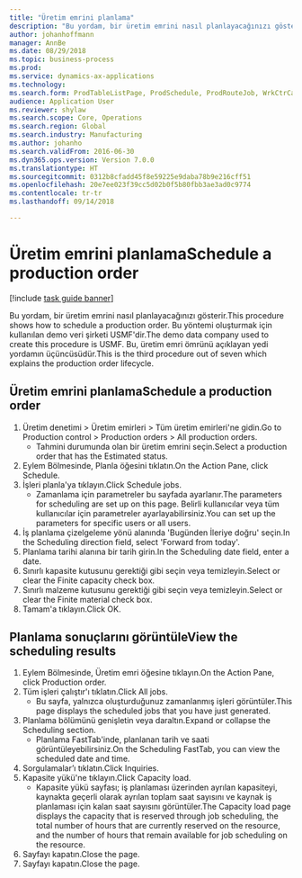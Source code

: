 ```yaml
--- 
title: "Üretim emrini planlama"
description: "Bu yordam, bir üretim emrini nasıl planlayacağınızı gösterir."
author: johanhoffmann
manager: AnnBe
ms.date: 08/29/2018
ms.topic: business-process
ms.prod: 
ms.service: dynamics-ax-applications
ms.technology: 
ms.search.form: ProdTableListPage, ProdSchedule, ProdRouteJob, WrkCtrCapResSum
audience: Application User
ms.reviewer: shylaw
ms.search.scope: Core, Operations
ms.search.region: Global
ms.search.industry: Manufacturing
ms.author: johanho
ms.search.validFrom: 2016-06-30
ms.dyn365.ops.version: Version 7.0.0
ms.translationtype: HT
ms.sourcegitcommit: 0312b8cfadd45f8e59225e9daba78b9e216cff51
ms.openlocfilehash: 20e7ee023f39cc5d02b0f5b80fbb3ae3ad0c9774
ms.contentlocale: tr-tr
ms.lasthandoff: 09/14/2018

---
```

# <a name="schedule-a-production-order"></a><span data-ttu-id="f2f67-103">Üretim emrini planlama</span><span class="sxs-lookup"><span data-stu-id="f2f67-103">Schedule a production order</span></span>

[!include [task guide banner](../../includes/task-guide-banner.md)]

<span data-ttu-id="f2f67-104">Bu yordam, bir üretim emrini nasıl planlayacağınızı gösterir.</span><span class="sxs-lookup"><span data-stu-id="f2f67-104">This procedure shows how to schedule a production order.</span></span> <span data-ttu-id="f2f67-105">Bu yöntemi oluşturmak için kullanılan demo veri şirketi USMF'dir.</span><span class="sxs-lookup"><span data-stu-id="f2f67-105">The demo data company used to create this procedure is USMF.</span></span> <span data-ttu-id="f2f67-106">Bu, üretim emri ömrünü açıklayan yedi yordamın üçüncüsüdür.</span><span class="sxs-lookup"><span data-stu-id="f2f67-106">This is the third procedure out of seven which explains the production order lifecycle.</span></span>


## <a name="schedule-a-production-order"></a><span data-ttu-id="f2f67-107">Üretim emrini planlama</span><span class="sxs-lookup"><span data-stu-id="f2f67-107">Schedule a production order</span></span>
1. <span data-ttu-id="f2f67-108">Üretim denetimi > Üretim emirleri > Tüm üretim emirleri'ne gidin.</span><span class="sxs-lookup"><span data-stu-id="f2f67-108">Go to Production control > Production orders > All production orders.</span></span>
    * <span data-ttu-id="f2f67-109">Tahmini durumunda olan bir üretim emrini seçin.</span><span class="sxs-lookup"><span data-stu-id="f2f67-109">Select a production order that has the Estimated status.</span></span>  
2. <span data-ttu-id="f2f67-110">Eylem Bölmesinde, Planla öğesini tıklatın.</span><span class="sxs-lookup"><span data-stu-id="f2f67-110">On the Action Pane, click Schedule.</span></span>
3. <span data-ttu-id="f2f67-111">İşleri planla'ya tıklayın.</span><span class="sxs-lookup"><span data-stu-id="f2f67-111">Click Schedule jobs.</span></span>
    * <span data-ttu-id="f2f67-112">Zamanlama için parametreler bu sayfada ayarlanır.</span><span class="sxs-lookup"><span data-stu-id="f2f67-112">The parameters for scheduling are set up on this page.</span></span> <span data-ttu-id="f2f67-113">Belirli kullanıcılar veya tüm kullanıcılar için parametreler ayarlayabilirsiniz.</span><span class="sxs-lookup"><span data-stu-id="f2f67-113">You can set up the parameters for specific users or all users.</span></span>  
4. <span data-ttu-id="f2f67-114">İş planlama çizelgeleme yönü alanında 'Bugünden İleriye doğru' seçin.</span><span class="sxs-lookup"><span data-stu-id="f2f67-114">In the Scheduling direction field, select 'Forward from today'.</span></span>
5. <span data-ttu-id="f2f67-115">Planlama tarihi alanına bir tarih girin.</span><span class="sxs-lookup"><span data-stu-id="f2f67-115">In the Scheduling date field, enter a date.</span></span>
6. <span data-ttu-id="f2f67-116">Sınırlı kapasite kutusunu gerektiği gibi seçin veya temizleyin.</span><span class="sxs-lookup"><span data-stu-id="f2f67-116">Select or clear the Finite capacity check box.</span></span>
7. <span data-ttu-id="f2f67-117">Sınırlı malzeme kutusunu gerektiği gibi seçin veya temizleyin.</span><span class="sxs-lookup"><span data-stu-id="f2f67-117">Select or clear the Finite material check box.</span></span>
8. <span data-ttu-id="f2f67-118">Tamam'a tıklayın.</span><span class="sxs-lookup"><span data-stu-id="f2f67-118">Click OK.</span></span>

## <a name="view-the-scheduling-results"></a><span data-ttu-id="f2f67-119">Planlama sonuçlarını görüntüle</span><span class="sxs-lookup"><span data-stu-id="f2f67-119">View the scheduling results</span></span>
1. <span data-ttu-id="f2f67-120">Eylem Bölmesinde, Üretim emri öğesine tıklayın.</span><span class="sxs-lookup"><span data-stu-id="f2f67-120">On the Action Pane, click Production order.</span></span>
2. <span data-ttu-id="f2f67-121">Tüm işleri çalıştır'ı tıklatın.</span><span class="sxs-lookup"><span data-stu-id="f2f67-121">Click All jobs.</span></span>
    * <span data-ttu-id="f2f67-122">Bu sayfa, yalnızca oluşturduğunuz zamanlanmış işleri görüntüler.</span><span class="sxs-lookup"><span data-stu-id="f2f67-122">This page displays the scheduled jobs that you have just generated.</span></span>  
3. <span data-ttu-id="f2f67-123">Planlama bölümünü genişletin veya daraltın.</span><span class="sxs-lookup"><span data-stu-id="f2f67-123">Expand or collapse the Scheduling section.</span></span>
    * <span data-ttu-id="f2f67-124">Planlama FastTab'inde, planlanan tarih ve saati görüntüleyebilirsiniz.</span><span class="sxs-lookup"><span data-stu-id="f2f67-124">On the Scheduling FastTab, you can view the scheduled date and time.</span></span>  
4. <span data-ttu-id="f2f67-125">Sorgulamalar’ı tıklatın.</span><span class="sxs-lookup"><span data-stu-id="f2f67-125">Click Inquiries.</span></span>
5. <span data-ttu-id="f2f67-126">Kapasite yükü'ne tıklayın.</span><span class="sxs-lookup"><span data-stu-id="f2f67-126">Click Capacity load.</span></span>
    * <span data-ttu-id="f2f67-127">Kapasite yükü sayfası; iş planlaması üzerinden ayrılan kapasiteyi, kaynakta geçerli olarak ayrılan toplam saat sayısını ve kaynak iş planlaması için kalan saat sayısını görüntüler.</span><span class="sxs-lookup"><span data-stu-id="f2f67-127">The Capacity load page displays the capacity that is reserved through job scheduling, the total number of hours that are currently reserved on the resource, and the number of hours that remain available for job scheduling on the resource.</span></span>  
6. <span data-ttu-id="f2f67-128">Sayfayı kapatın.</span><span class="sxs-lookup"><span data-stu-id="f2f67-128">Close the page.</span></span>
7. <span data-ttu-id="f2f67-129">Sayfayı kapatın.</span><span class="sxs-lookup"><span data-stu-id="f2f67-129">Close the page.</span></span>


